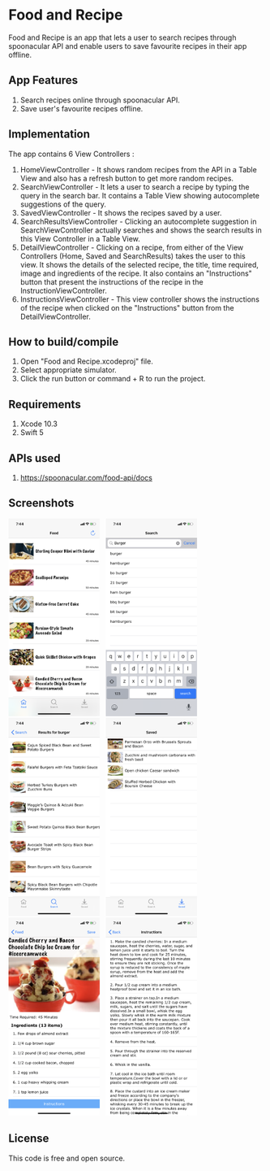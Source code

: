 # Food and Recipe

Food and Recipe is an app that lets a user to search recipes through spoonacular API and enable users to save favourite recipes in their app offline.

## App Features

1. Search recipes online through spoonacular API.
2. Save user's favourite recipes offline.


## Implementation

The app contains 6 View Controllers :
1. HomeViewController - It shows random recipes from the API in a Table View and also has a refresh button to get more random recipes.
2. SearchViewController - It lets a user to search a recipe by typing the query in the search bar. It contains a Table View showing autocomplete suggestions of the query.
3. SavedViewController - It shows the recipes saved by a user.
4. SearchResultsViewController - Clicking an autocomplete suggestion in SearchViewController actually searches and shows the search results in this View Controller in a Table View.
5. DetailViewController - Clicking on a recipe, from either of the View Controllers (Home, Saved and SearchResults) takes the user to this view. It shows the details of the selected recipe, the title, time required, image and ingredients of the recipe. It also contains an "Instructions" button that present the instructions of the recipe in the InstructionViewController.
6. InstructionsViewController - This view controller shows the instructions of the recipe when clicked on the "Instructions" button from the DetailViewController.

## How to build/compile
1. Open "Food and Recipe.xcodeproj" file.
2. Select appropriate simulator.
3. Click the run button or command + R to run the project.

## Requirements
1. Xcode 10.3
2. Swift 5

## APIs used
1. https://spoonacular.com/food-api/docs

## Screenshots 
<img src = "Screenshots/Home.PNG" width = "180">  &nbsp; <img src = "Screenshots/Search.PNG" width = "180"> &nbsp; <img src = "Screenshots/SearchResults.PNG" width = "180"> &nbsp; <img src = "Screenshots/Saved.PNG" width = "180"> &nbsp; <img src = "Screenshots/Detail.PNG" width = "180"> &nbsp; <img src = "Screenshots/Instructions.PNG" width = "180">

## License
This code is free and open source.
